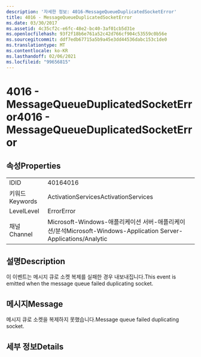 ```yaml
---
description: '자세한 정보: 4016-MessageQueueDuplicatedSocketError'
title: 4016 - MessageQueueDuplicatedSocketError
ms.date: 03/30/2017
ms.assetid: 4c35cf2c-e6fc-48e2-bc40-3af01cb5d31e
ms.openlocfilehash: 93f2f18b6e761a52c42d766cf904c53559c0b56e
ms.sourcegitcommit: ddf7edb67715a5b9a45e3dd44536dabc153c1de0
ms.translationtype: MT
ms.contentlocale: ko-KR
ms.lasthandoff: 02/06/2021
ms.locfileid: "99656815"
---
```

# <a name="4016---messagequeueduplicatedsocketerror"></a><span data-ttu-id="589ce-103">4016 - MessageQueueDuplicatedSocketError</span><span class="sxs-lookup"><span data-stu-id="589ce-103">4016 - MessageQueueDuplicatedSocketError</span></span>

## <a name="properties"></a><span data-ttu-id="589ce-104">속성</span><span class="sxs-lookup"><span data-stu-id="589ce-104">Properties</span></span>  
  
|||  
|-|-|  
|<span data-ttu-id="589ce-105">ID</span><span class="sxs-lookup"><span data-stu-id="589ce-105">ID</span></span>|<span data-ttu-id="589ce-106">4016</span><span class="sxs-lookup"><span data-stu-id="589ce-106">4016</span></span>|  
|<span data-ttu-id="589ce-107">키워드</span><span class="sxs-lookup"><span data-stu-id="589ce-107">Keywords</span></span>|<span data-ttu-id="589ce-108">ActivationServices</span><span class="sxs-lookup"><span data-stu-id="589ce-108">ActivationServices</span></span>|  
|<span data-ttu-id="589ce-109">Level</span><span class="sxs-lookup"><span data-stu-id="589ce-109">Level</span></span>|<span data-ttu-id="589ce-110">Error</span><span class="sxs-lookup"><span data-stu-id="589ce-110">Error</span></span>|  
|<span data-ttu-id="589ce-111">채널</span><span class="sxs-lookup"><span data-stu-id="589ce-111">Channel</span></span>|<span data-ttu-id="589ce-112">Microsoft-Windows-애플리케이션 서버-애플리케이션/분석</span><span class="sxs-lookup"><span data-stu-id="589ce-112">Microsoft-Windows-Application Server-Applications/Analytic</span></span>|  
  
## <a name="description"></a><span data-ttu-id="589ce-113">설명</span><span class="sxs-lookup"><span data-stu-id="589ce-113">Description</span></span>  

 <span data-ttu-id="589ce-114">이 이벤트는 메시지 큐로 소켓 복제를 실패한 경우 내보내집니다.</span><span class="sxs-lookup"><span data-stu-id="589ce-114">This event is emitted when the message queue failed duplicating socket.</span></span>  
  
## <a name="message"></a><span data-ttu-id="589ce-115">메시지</span><span class="sxs-lookup"><span data-stu-id="589ce-115">Message</span></span>  

 <span data-ttu-id="589ce-116">메시지 큐로 소켓을 복제하지 못했습니다.</span><span class="sxs-lookup"><span data-stu-id="589ce-116">Message queue failed duplicating socket.</span></span>  
  
## <a name="details"></a><span data-ttu-id="589ce-117">세부 정보</span><span class="sxs-lookup"><span data-stu-id="589ce-117">Details</span></span>
